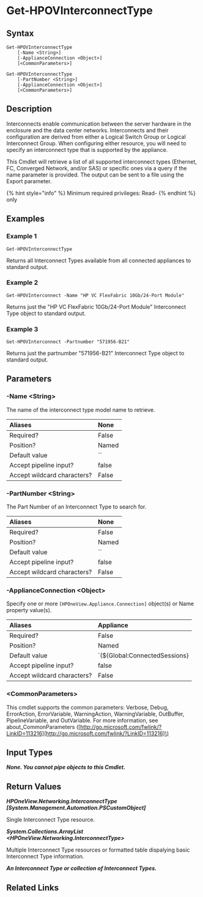 ﻿---
description: Retrieve Interconnect Type resource(s).
---

# Get-HPOVInterconnectType

## Syntax

```text
Get-HPOVInterconnectType
    [-Name <String>]
    [-ApplianceConnection <Object>]
    [<CommonParameters>]
```

```text
Get-HPOVInterconnectType
    [-PartNumber <String>]
    [-ApplianceConnection <Object>]
    [<CommonParameters>]
```

## Description

Interconnects enable communication between the server hardware in the enclosure and the data center networks. Interconnects and their configuration are derived from either a Logical Switch Group or Logical Interconnect Group.  When configuring either resource, you will need to specify an interconnect type that is supported by the appliance.

This Cmdlet will retrieve a list of all supported interconnect types (Ethernet, FC, Converged Network, and/or SAS) or specific ones via a query if the name parameter is provided. The output can be sent to a file using the Export parameter.

{% hint style="info" %}
Minimum required privileges: Read-
{% endhint %}
only
## Examples

###  Example 1 

```text
Get-HPOVInterconnectType
```

Returns all Interconnect Types available from all connected appliances to standard output.

###  Example 2 

```text
Get-HPOVInterconnect -Name "HP VC FlexFabric 10Gb/24-Port Module"
```

Returns just the "HP VC FlexFabric 10Gb/24-Port Module" Interconnect Type object to standard output.

###  Example 3 

```text
Get-HPOVInterconnect -Partnumber "571956-B21"
```

Returns just the partnumber "571956-B21" Interconnect Type object to standard output.

## Parameters

### -Name &lt;String&gt;

The name of the interconnect type model name to retrieve.

| Aliases | None |
| :--- | :--- |
| Required? | False |
| Position? | Named |
| Default value | `` |
| Accept pipeline input? | false |
| Accept wildcard characters? | False |

### -PartNumber &lt;String&gt;

The Part Number of an Interconnect Type to search for.

| Aliases | None |
| :--- | :--- |
| Required? | False |
| Position? | Named |
| Default value | `` |
| Accept pipeline input? | false |
| Accept wildcard characters? | False |

### -ApplianceConnection &lt;Object&gt;

Specify one or more `[HPOneView.Appliance.Connection]` object(s) or Name property value(s).

| Aliases | Appliance |
| :--- | :--- |
| Required? | False |
| Position? | Named |
| Default value | `(${Global:ConnectedSessions} | ? Default)` |
| Accept pipeline input? | false |
| Accept wildcard characters? | False |

### &lt;CommonParameters&gt;

This cmdlet supports the common parameters: Verbose, Debug, ErrorAction, ErrorVariable, WarningAction, WarningVariable, OutBuffer, PipelineVariable, and OutVariable. For more information, see about\_CommonParameters \([http://go.microsoft.com/fwlink/?LinkID=113216](http://go.microsoft.com/fwlink/?LinkID=113216)\)

## Input Types

_**None.  You cannot pipe objects to this Cmdlet.**_

## Return Values

_**HPOneView.Networking.InterconnectType [System.Management.Automation.PSCustomObject]**_

Single Interconnect Type resource.

_**System.Collections.ArrayList <HPOneView.Networking.InterconnectType>**_

Multiple Interconnect Type resources or formatted table dispalying basic Interconnect Type information.

_**An Interconnect Type or collection of Interconnect Types.**_



## Related Links

